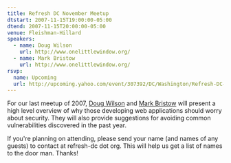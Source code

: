 ```yaml
---
title: Refresh DC November Meetup
dtstart: 2007-11-15T19:00:00-05:00
dtend: 2007-11-15T20:00:00-05:00
venue: Fleishman-Hillard
speakers:
  - name: Doug Wilson
    url: http://www.onelittlewindow.org/
  - name: Mark Bristow
    url: http://www.onelittlewindow.org/
rsvp:
  name: Upcoming
  url: http://upcoming.yahoo.com/event/307392/DC/Washington/Refresh-DC-November-meetup/Fleishman-Hillard-DC/
---
```


For our last meetup of 2007, [Doug Wilson](http://www.onelittlewindow.org/) and [Mark Bristow](http://www.onelittlewindow.org/) will present a high level overview of why those developing web applications should worry about security. They will also provide suggestions for avoiding common vulnerabilities discovered in the past year.

If you're planning on attending, please send your name (and names of any guests) to contact at refresh-dc dot org. This will help us get a list of names to the door man. Thanks!